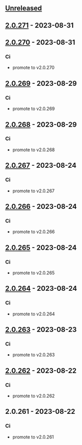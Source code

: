 <a name="unreleased"></a>
## [Unreleased]


<a name="2.0.271"></a>
## [2.0.271] - 2023-08-31

<a name="2.0.270"></a>
## [2.0.270] - 2023-08-31
### Ci
- promote to v2.0.270


<a name="2.0.269"></a>
## [2.0.269] - 2023-08-29
### Ci
- promote to v2.0.269


<a name="2.0.268"></a>
## [2.0.268] - 2023-08-29
### Ci
- promote to v2.0.268


<a name="2.0.267"></a>
## [2.0.267] - 2023-08-24
### Ci
- promote to v2.0.267


<a name="2.0.266"></a>
## [2.0.266] - 2023-08-24
### Ci
- promote to v2.0.266


<a name="2.0.265"></a>
## [2.0.265] - 2023-08-24
### Ci
- promote to v2.0.265


<a name="2.0.264"></a>
## [2.0.264] - 2023-08-24
### Ci
- promote to v2.0.264


<a name="2.0.263"></a>
## [2.0.263] - 2023-08-23
### Ci
- promote to v2.0.263


<a name="2.0.262"></a>
## [2.0.262] - 2023-08-22
### Ci
- promote to v2.0.262


<a name="2.0.261"></a>
## 2.0.261 - 2023-08-22
### Ci
- promote to v2.0.261


[Unreleased]: https://gitlab.industrysoftware.automation.siemens.com/caas-ops/fleet/aws-usea1-qa-qa/compare/2.0.271...HEAD
[2.0.271]: https://gitlab.industrysoftware.automation.siemens.com/caas-ops/fleet/aws-usea1-qa-qa/compare/2.0.270...2.0.271
[2.0.270]: https://gitlab.industrysoftware.automation.siemens.com/caas-ops/fleet/aws-usea1-qa-qa/compare/2.0.269...2.0.270
[2.0.269]: https://gitlab.industrysoftware.automation.siemens.com/caas-ops/fleet/aws-usea1-qa-qa/compare/2.0.268...2.0.269
[2.0.268]: https://gitlab.industrysoftware.automation.siemens.com/caas-ops/fleet/aws-usea1-qa-qa/compare/2.0.267...2.0.268
[2.0.267]: https://gitlab.industrysoftware.automation.siemens.com/caas-ops/fleet/aws-usea1-qa-qa/compare/2.0.266...2.0.267
[2.0.266]: https://gitlab.industrysoftware.automation.siemens.com/caas-ops/fleet/aws-usea1-qa-qa/compare/2.0.265...2.0.266
[2.0.265]: https://gitlab.industrysoftware.automation.siemens.com/caas-ops/fleet/aws-usea1-qa-qa/compare/2.0.264...2.0.265
[2.0.264]: https://gitlab.industrysoftware.automation.siemens.com/caas-ops/fleet/aws-usea1-qa-qa/compare/2.0.263...2.0.264
[2.0.263]: https://gitlab.industrysoftware.automation.siemens.com/caas-ops/fleet/aws-usea1-qa-qa/compare/2.0.262...2.0.263
[2.0.262]: https://gitlab.industrysoftware.automation.siemens.com/caas-ops/fleet/aws-usea1-qa-qa/compare/2.0.261...2.0.262
